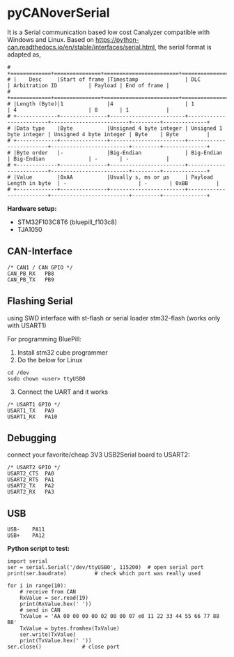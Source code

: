 # pyCANoverSerial

It is a Serial communication based low cost Canalyzer compatible with Windows and Linux. Based on https://python-can.readthedocs.io/en/stable/interfaces/serial.html, the serial format is adapted as,
```
# +=============+===============+========================+=========================+=========================+=========+==============+
# |    Desc     |Start of frame |Timestamp               | DLC                     | Arbitration ID          | Payload | End of frame |
# +=============+===============+========================+=========================+=========================+=========+==============+
# |Length (Byte)|1              |4                       | 1                       | 4                       | 8       | 1            |
# +-------------+---------------+------------------------+-------------------------+-------------------------+---------+--------------+
# |Data type    |Byte           |Unsigned 4 byte integer | Unsigned 1 byte integer | Unsigned 4 byte integer | Byte    | Byte         |
# +-------------+---------------+------------------------+-------------------------+-------------------------+---------+--------------+
# |Byte order   |-              |Big-Endian              | Big-Endian              | Big-Endian              | -       | -            |
# +-------------+---------------+------------------------+-------------------------+-------------------------+---------+--------------+
# |Value        |0xAA           |Usually s, ms or µs     | Payload Length in byte  | -                       | -       | 0xBB         |
# +-------------+---------------+------------------------+-------------------------+-------------------------+---------+--------------+
```
**Hardware setup:**
- STM32F103C8T6 (bluepill_f103c8)
- TJA1050

CAN-Interface
-------------
```
/* CAN1 / CAN GPIO */
CAN_PB_RX   PB8
CAN_PB_TX   PB9
```

Flashing Serial
---------------
using SWD interface with st-flash or serial loader stm32-flash (works only with USART1)

For programming BluePill:
1. Install stm32 cube programmer
2. Do the below for Linux
```
cd /dev
sudo chown <user> ttyUSB0
```
3. Connect the UART and it works
```
/* USART1 GPIO */
USART1_TX   PA9 
USART1_RX   PA10
```

Debugging
-----
connect your favorite/cheap 3V3 USB2Serial board to USART2:
```
/* USART2 GPIO */
USART2_CTS  PA0
USART2_RTS  PA1
USART2_TX   PA2
USART2_RX   PA3
```
USB
-----
```
USB-    PA11
USB+    PA12
```
**Python script to test:**
```
import serial
ser = serial.Serial('/dev/ttyUSB0', 115200)  # open serial port
print(ser.baudrate)         # check which port was really used

for i in range(10):
    # receive from CAN
    RxValue = ser.read(19)         
    print(RxValue.hex(' '))
    # send in CAN
    TxValue = 'AA 00 00 00 00 02 00 00 07 e0 11 22 33 44 55 66 77 88 BB'
    TxValue = bytes.fromhex(TxValue)
    ser.write(TxValue)
    print(TxValue.hex(' '))
ser.close()             # close port
```
